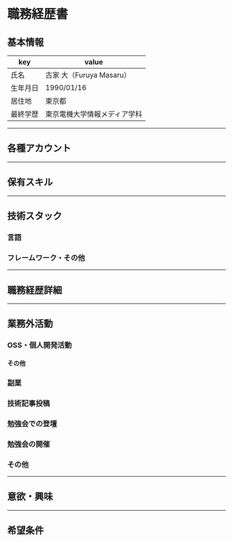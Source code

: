 # 職務経歴書

## 基本情報
|key|value|
|---|---|
|氏名|古家 大（Furuya Masaru）|
|生年月日|1990/01/16|
|居住地|東京都|
|最終学歴|東京電機大学情報メディア学科|

---

## 各種アカウント

---

## 保有スキル

---

## 技術スタック

### 言語

### フレームワーク・その他

---

## 職務経歴詳細

---

## 業務外活動

### OSS・個人開発活動

#### その他

### 副業

### 技術記事投稿

### 勉強会での登壇

### 勉強会の開催

### その他
---

## 意欲・興味
---

## 希望条件
